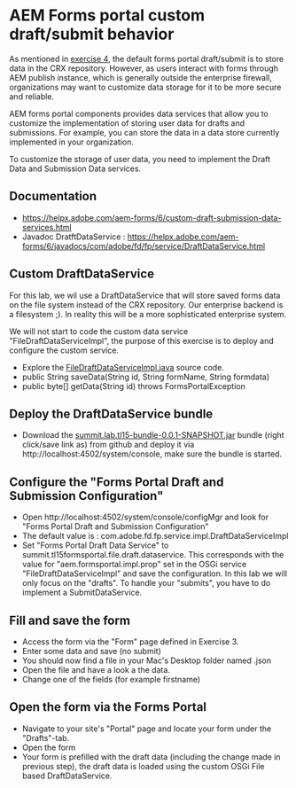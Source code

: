 # AEM Forms portal custom draft/submit behavior

As mentioned in [exercise 4](exercise4/README.md), the default forms portal draft/submit is to store data in the CRX repository. However, as users interact with forms through AEM publish instance, which is generally outside the enterprise firewall, organizations may want to customize data storage for it to be more secure and reliable.

AEM forms portal components provides data services that allow you to customize the implementation of storing user data for drafts and submissions. For example, you can store the data in a data store currently implemented in your organization.

To customize the storage of user data, you need to implement the Draft Data and Submission Data services.

## Documentation

* https://helpx.adobe.com/aem-forms/6/custom-draft-submission-data-services.html
* Javadoc DratftDataService : https://helpx.adobe.com/aem-forms/6/javadocs/com/adobe/fd/fp/service/DraftDataService.html

## Custom DraftDataService

For this lab, we wil use a DraftDataService that will store saved forms data on the file system instead of the CRX repository. Our enterprise backend is a filesystem ;). In reality this will be a more sophisticated enterprise system.

We will not start to code the custom data service "FileDraftDataServiceImpl", the purpose of this exercise is to deploy and configure the custom service.

* Explore the [FileDraftDataServiceImpl.java](resources/FileDraftDataServiceImpl.java) source code.
* public String saveData(String id, String formName, String formdata)
* public byte[] getData(String id) throws FormsPortalException

## Deploy the DraftDataService bundle

* Download the [summit.lab.tl15-bundle-0.0.1-SNAPSHOT.jar](resources/summit.lab.tl15-bundle-0.0.1-SNAPSHOT.jar) bundle (right click/save link as) from github and deploy it via http://localhost:4502/system/console, make sure the bundle is started.

## Configure the "Forms Portal Draft and Submission Configuration"

* Open http://localhost:4502/system/console/configMgr and look for "Forms Portal Draft and Submission Configuration"
* The default value is : com.adobe.fd.fp.service.impl.DraftDataServiceImpl
* Set "Forms Portal Draft Data Service" to summit.tl15formsportal.file.draft.dataservice. This corresponds with the value for "aem.formsportal.impl.prop" set in the OSGi service "FileDraftDataServiceImpl" and save the configuration. In this lab we will only focus on the "drafts". To handle your "submits", you have to do implement a SubmitDataService.

## Fill and save the form

* Access the form via the "Form" page defined in Exercise 3.
* Enter some data and save (no submit)
* You should now find a file in your Mac's Desktop folder named <number>.json
* Open the file and have a look a the data.
* Change one of the fields (for example firstname)
    
## Open the form via the Forms Portal 

* Navigate to your site's "Portal" page and locate your form under the "Drafts"-tab.
* Open the form
* Your form is prefilled with the draft data (including the change made in previous step), the draft data is loaded using the custom OSGi File based DraftDataService.  

